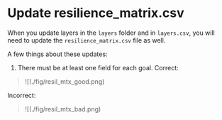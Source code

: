 # Update resilience_matrix.csv

When you update layers in the `layers` folder and in `layers.csv`, you will need to update the `resilience_matrix.csv` file as well.

A few things about these updates: 
1. There must be at least one field for each goal. Correct:

  > ![(./fig/resil_mtx_good.png)  

  Incorrect:
  > ![(./fig/resil_mtx_bad.png)  

